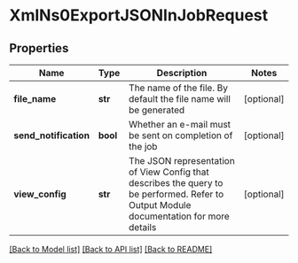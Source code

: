 # XmlNs0ExportJSONInJobRequest

## Properties
Name | Type | Description | Notes
------------ | ------------- | ------------- | -------------
**file_name** | **str** | The name of the file. By default the file name will be generated | [optional] 
**send_notification** | **bool** | Whether an e-mail must be sent on completion of the job | [optional] 
**view_config** | **str** | The JSON representation of View Config that describes the query to be performed. Refer to Output Module documentation for more details | [optional] 

[[Back to Model list]](../README.md#documentation-for-models) [[Back to API list]](../README.md#documentation-for-api-endpoints) [[Back to README]](../README.md)


